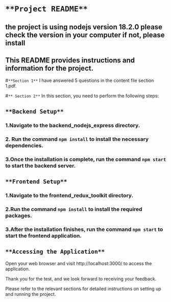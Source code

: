 # `**Project README**`

## the project is using nodejs version 18.2.0 please check the version in your computer if not, please install

## This README provides instructions and information for the project.

#`**Section 1**`
I have answered 5 questions in the content file section 1.pdf.

#`** Section 2**`
In this section, you need to perform the following steps:

## `**Backend Setup**`

### 1.Navigate to the backend_nodejs_express directory.

### 2. Run the command `npm install` to install the necessary dependencies.

### 3.Once the installation is complete, run the command `npm start` to start the backend server.

## `**Frontend Setup**`

### 1.Navigate to the frontend_redux_toolkit directory.

### 2.Run the command `npm install` to install the required packages.

### 3.After the installation finishes, run the command `npm start` to start the frontend application.

## `**Accessing the Application**`

Open your web browser and visit http://localhost:3000/ to access the application.

Thank you for the test, and we look forward to receiving your feedback.

Please refer to the relevant sections for detailed instructions on setting up and running the project.
